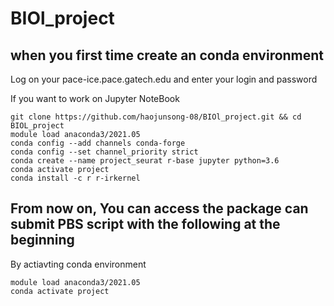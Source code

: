 # BIOl_project
## when you first time create an conda environment
Log on your pace-ice.pace.gatech.edu and enter your login and password

If you want to work on Jupyter NoteBook
```
git clone https://github.com/haojunsong-08/BIOl_project.git && cd BIOL_project
module load anaconda3/2021.05
conda config --add channels conda-forge
conda config --set channel_priority strict
conda create --name project_seurat r-base jupyter python=3.6
conda activate project
conda install -c r r-irkernel

```
## From now on, You can access the package can submit PBS script with the following at the beginning
By actiavting conda environment
```
module load anaconda3/2021.05
conda activate project
```
